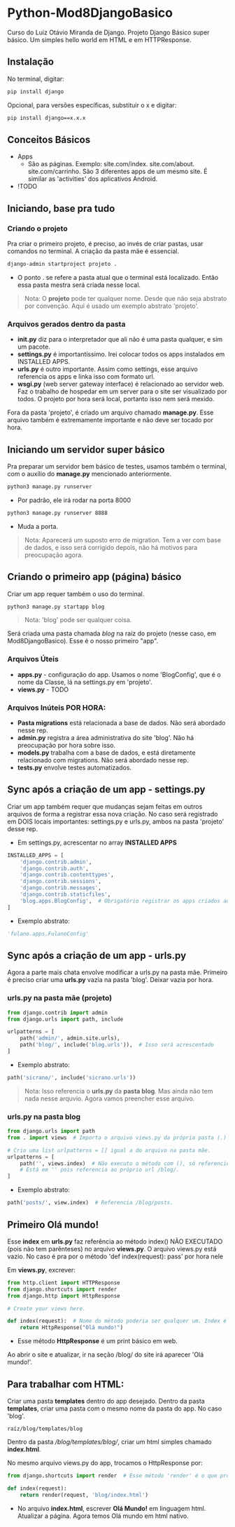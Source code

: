 # Python-Mod8DjangoBasico
Curso do Luiz Otávio Miranda de Django.
Projeto Django Básico super básico. Um simples hello world em HTML e em HTTPResponse.

## Instalação
No terminal, digitar: 
```bash
pip install django
```

Opcional, para versões específicas, substituir o x e digitar:
```bash
pip install django==x.x.x
```

## Conceitos Básicos

- Apps
    - São as páginas. Exemplo: site.com/index. site.com/about. site.com/carrinho. São 3 diferentes apps de um mesmo site. É similar as 'activities' dos aplicativos Android.
- !TODO

## Iniciando, base pra tudo

### Criando o projeto

Pra criar o primeiro projeto, é preciso, ao invés de criar pastas, usar comandos no terminal. A criação da pasta mãe é essencial.

```bash
django-admin startproject projeto .
```
* O ponto . se refere a pasta atual que o terminal está localizado. Então essa pasta mestra será criada nesse local.
> Nota: O **projeto** pode ter qualquer nome. Desde que não seja abstrato por convenção. Aqui é usado um exemplo abstrato 'projeto'.

### Arquivos gerados dentro da pasta

- **init.py** diz para o interpretador que ali não é uma pasta qualquer, e sim um pacote.
- **settings.py** é importantíssimo. Irei colocar todos os apps instalados em INSTALLED APPS.
- **urls.py** é outro importante. Assim como settings, esse arquivo referencia os apps e linka isso com formato url.
- **wsgi.py** (web server gateway interface) é relacionado ao servidor web. Faz o trabalho de hospedar em um server para o site ser visualizado por todos. O projeto por hora será local, portanto isso nem será mexido.

Fora da pasta 'projeto', é criado um arquivo chamado **manage.py**. Esse arquivo também é extremamente importante e não deve ser tocado por hora.

## Iniciando um servidor super básico

Pra preparar um servidor bem básico de testes, usamos também o terminal, com o auxílio do **manage.py** mencionado anteriormente.

```bash
python3 manage.py runserver
```
* Por padrão, ele irá rodar na porta 8000
```bash
python3 manage.py runserver 8888
``` 
* Muda a porta.

> Nota: Aparecerá um suposto erro de migration. Tem a ver com base de dados, e isso será corrigido depois, não há motivos para preocupação agora.

## Criando o primeiro app (página) básico

Criar um app requer também o uso do terminal.

```bash
python3 manage.py startapp blog
```

> Nota: 'blog' pode ser qualquer coisa.

Será criada uma pasta chamada *blog* na raíz do projeto (nesse caso, em Mod8DjangoBasico). Esse é o nosso primeiro "app".

### Arquivos Úteis
- **apps.py** - configuração do app. Usamos o nome 'BlogConfig', que é o nome da Classe, lá na settings.py em 'projeto'.
- **views.py** - TODO

### Arquivos Inúteis POR HORA:
- **Pasta migrations** está relacionada a base de dados. Não será abordado nesse rep.
- **admin.py** registra a área administrativa do site 'blog'. Não há preocupação por hora sobre isso.
- **models.py** trabalha com a base de dados, e está diretamente relacionado com migrations. Não será abordado nesse rep.
- **tests.py** envolve testes automatizados.

## Sync após a criação de um app - settings.py

Criar um app também requer que mudanças sejam feitas em outros arquivos de forma a registrar essa nova criação. No caso será registrado em DOIS locais importantes: settings.py e urls.py, ambos na pasta 'projeto' desse rep.

* Em settings.py, acrescentar no array **INSTALLED APPS**
```python
INSTALLED_APPS = [
    'django.contrib.admin',
    'django.contrib.auth',
    'django.contrib.contenttypes',
    'django.contrib.sessions',
    'django.contrib.messages',
    'django.contrib.staticfiles',
    'blog.apps.BlogConfig',  # Obrigatório registrar os apps criados aqui
]
```
* Exemplo abstrato: 
```python
'fulano.apps.FulanoConfig'
```

## Sync após a criação de um app - urls.py

Agora a parte mais chata envolve modificar a urls.py na pasta mãe. Primeiro é preciso criar uma **urls.py** vazia na pasta 'blog'. Deixar vazia por hora.

### urls.py na pasta mãe (projeto)

```python
from django.contrib import admin
from django.urls import path, include

urlpatterns = [
    path('admin/', admin.site.urls),
    path('blog/', include('blog.urls')),  # Isso será acrescentado
]
```

* Exemplo abstrato: 
```python
path('sicrano/', include('sicrano.urls'))
```

> Nota: Isso referencia o **urls.py** da **pasta blog**. Mas ainda não tem nada nesse arquvio. Agora vamos preencher esse arquivo.

### urls.py na pasta blog

```python
from django.urls import path
from . import views  # Importa o arquivo views.py da própria pasta (.) que o urls.py se encontra.

# Crio uma list urlpatterns = [] igual a do arquivo na pasta mãe.
urlpatterns = [
    path('', views.index)  # Não executo o método com (), só referencio
    # Está em '' pois referencia ao próprio url /blog/.
]
```
* Exemplo abstrato:
```python
path('posts/', view.index)  # Referencia /blog/posts.
```


## Primeiro Olá mundo!

Esse **index** em **urls.py** faz referência ao método index() NÃO EXECUTADO (pois não tem parênteses) no arquivo **views.py**. O arquivo views.py está vazio. No caso é pra por o método 'def index(request): pass' por hora nele

Em **views.py**, excrever:

```python
from http.client import HTTPResponse
from django.shortcuts import render
from django.http import HttpResponse

# Create your views here.

def index(request):  # Nome do método poderia ser qualquer um. Index é convenção. O nome request também é convenção. Toda vida é feito um request ao abrir a página.
    return HttpResponse("Olá mundo!")
```

* Esse método **HttpResponse** é um print básico em web.


Ao abrir o site e atualizar, ir na seção /blog/ do site irá aparecer 'Olá mundo!'.

## Para trabalhar com HTML:

Criar uma pasta **templates** dentro do app desejado. Dentro da pasta **templates**, criar uma pasta com o mesmo nome da pasta do app. No caso 'blog'.

```raíz/blog/templates/blog```

Dentro da pasta */blog/templates/blog/*, criar um html simples chamado **index.html**.

No mesmo arquivo views.py do app, trocamos o HttpResponse por:

```python
from django.shortcuts import render  # Esse método 'render' é o que projeta o arquivo HTML em nossa página

def index(request):
    return render(request, 'blog/index.html')
```

* No arquivo **index.html**, escrever **Olá Mundo!** em linguagem html. Atualizar a página. Agora temos Olá mundo em html nativo.